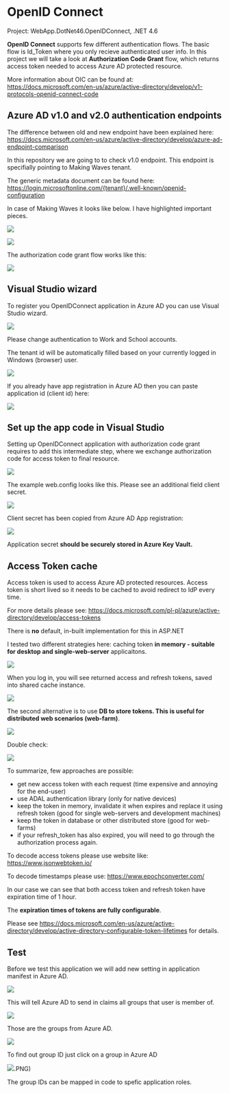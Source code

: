 # OpenID Connect

Project: WebApp.DotNet46.OpenIDConnect, .NET 4.6

**OpenID Connect** supports few different authentication flows. The basic flow is Id_Token where you only recieve authenticated user info. 
In this project we will take a look at **Authorization Code Grant** flow, which returns access token needed to access Azure AD protected resource. 

More information about OIC can be found at: https://docs.microsoft.com/en-us/azure/active-directory/develop/v1-protocols-openid-connect-code

## Azure AD v1.0 and v2.0 authentication endpoints

The difference between old and new endpoint have been explained here: 
https://docs.microsoft.com/en-us/azure/active-directory/develop/azure-ad-endpoint-comparison

In this repository we are going to to check v1.0 endpoint. This endpoint is specifially pointing to Making Waves tenant. 

The generic metadata document can be found here: https://login.microsoftonline.com/{tenant}/.well-known/openid-configuration

In case of Making Waves it looks like below. I have highlighted important pieces. 

![](_README/Tenant_Metadata1.PNG)

![](_README/Tenant_Metadata2.PNG)

The authorization code grant flow works like this: 

![](https://docs.microsoft.com/en-us/azure/active-directory/develop/media/v1-protocols-oauth-code/active-directory-oauth-code-flow-native-app.png)

## Visual Studio wizard

To register you OpenIDConnect application in Azure AD you can use Visual Studio wizard. 

![](_README/VS_AuthWizard1.PNG)

Please change authentication to Work and School accounts. 

The tenant id will be automatically filled based on your currently logged in Windows (browser) user. 

![](_README/VS_AuthWizard2.PNG)

If you already have app registration in Azure AD then you can paste application id (client id) here: 

![](_README/VS_AuthWizard3.PNG)

## Set up the app code in Visual Studio 

Setting up OpenIDConnect application with authorization code grant requires to add this intermediate step, 
where we exchange authorization code for access token to final resource. 

![](_README/TokenCache.DefaultShared.PNG)

The example web.config looks like this. Please see an additional field client secret. 

![](_README/webconfig.PNG)

Client secret has been copied from Azure AD App registration: 

![](_README/Keys.PNG)

Application secret **should be securely stored in Azure Key Vault.**

## Access Token cache

Access token is used to access Azure AD protected resources. Access token is short lived so it needs to be cached to avoid redirect to IdP every time.

For more details please see: https://docs.microsoft.com/pl-pl/azure/active-directory/develop/access-tokens

There is **no** default, in-built implementation for this in ASP.NET

I tested two different strategies here: caching token **in memory - suitable for desktop and single-web-server** applicaitons. 

![](_README/TokenCache.DefaultShared.PNG)

When you log in, you will see returned access and refresh tokens, saved into shared cache instance. 

![](_README/TokenCache.DefaultShared_RefreshToken.PNG)

The second alternative is to use **DB to store tokens. This is useful for distributed web scenarios (web-farm)**. 

![](_README/AdalTokenCache.PNG)

Double check: 

![](_README/AdalTokenCache_RefreshToken.PNG)

To summarize, few approaches are possible:

- get new access token with each request (time expensive and annoying for the end-user)
- use ADAL authentication library (only for native devices)
- keep the token in memory, invalidate it when expires and replace it using refresh token (good for single web-servers and development machines)
- keep the token in database or other distributed store (good for web-farms)
- if your refresh_token has also expired, you will need to go through the authorization process again.

To decode access tokens please use website like: https://www.jsonwebtoken.io/

To decode timestamps please use: https://www.epochconverter.com/

In our case we can see that both access token and refresh token have expiration time of 1 hour. 

The **expiration times of tokens are fully configurable**. 

Please see https://docs.microsoft.com/en-us/azure/active-directory/develop/active-directory-configurable-token-lifetimes for details. 

## Test

Before we test this application we will add new setting in application manifest in Azure AD. 

![](_README/Manifest_GroupClaims.PNG)

This will tell Azure AD to send in claims all groups that user is member of.  

![](_README/GroupMembership_app.PNG)

Those are the groups from Azure AD. 

![](_README/GroupMembership_aad.PNG)

To find out group ID just click on a group in Azure AD 

![](_README/AAD_GroupDetails.PNG).PNG)

The group IDs can be mapped in code to spefic application roles. 
